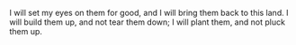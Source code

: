 I will set my eyes on them for good, and I will bring them back to this land. I will build them up, and not tear them down; I will plant them, and not pluck them up.
